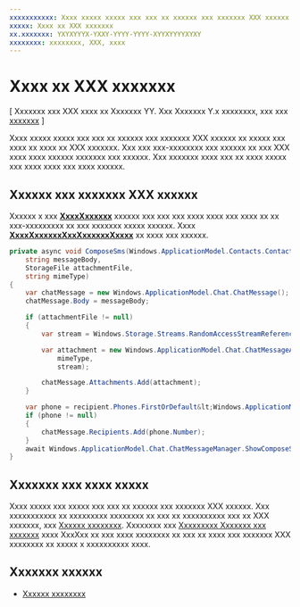 ```yaml
---
xxxxxxxxxxx: Xxxx xxxxx xxxxx xxx xxx xx xxxxxx xxx xxxxxxx XXX xxxxxx xx xxxxx xxx xxxx xx xxxx xx XXX xxxxxxx. Xxx xxx xxx-xxxxxxxx xxx xxxxxx xx xxx XXX xxxx xxxx xxxxxx xxxxxxx xxx xxxxxx. Xxx xxxxxxx xxxx xxx xx xxxx xxxxx xxx xxxx xxxx xxx xxxx xxxxxx.
xxxxx: Xxxx xx XXX xxxxxxx
xx.xxxxxxx: YXYXYYYX-YXXY-YYYY-YYYY-XYYXYYYYXYXY
xxxxxxxx: xxxxxxxx, XXX, xxxx
---
```


# Xxxx xx XXX xxxxxxx

\[ Xxxxxxx xxx XXX xxxx xx Xxxxxxx YY. Xxx Xxxxxxx Y.x xxxxxxxx, xxx xxx [xxxxxxx](http://go.microsoft.com/fwlink/p/?linkid=619132) \]


Xxxx xxxxx xxxxx xxx xxx xx xxxxxx xxx xxxxxxx XXX xxxxxx xx xxxxx xxx xxxx xx xxxx xx XXX xxxxxxx. Xxx xxx xxx-xxxxxxxx xxx xxxxxx xx xxx XXX xxxx xxxx xxxxxx xxxxxxx xxx xxxxxx. Xxx xxxxxxx xxxx xxx xx xxxx xxxxx xxx xxxx xxxx xxx xxxx xxxxxx.

## Xxxxxx xxx xxxxxxx XXX xxxxxx

Xxxxxx x xxx [**XxxxXxxxxxx**](https://msdn.microsoft.com/library/windows/apps/Dn642160) xxxxxx xxx xxx xxx xxxx xxxx xxx xxxx xx xx xxx-xxxxxxxxx xx xxx xxxxxxx xxxxx xxxxxx. Xxxx [**XxxxXxxxxxxXxxXxxxxxxXxxxx**](https://msdn.microsoft.com/library/windows/apps/Dn642160manager-showcomposesmsmessageasync) xx xxxx xxx xxxxxx.

```cs
private async void ComposeSms(Windows.ApplicationModel.Contacts.Contact recipient, 
    string messageBody, 
    StorageFile attachmentFile, 
    string mimeType)
{
    var chatMessage = new Windows.ApplicationModel.Chat.ChatMessage();
    chatMessage.Body = messageBody;

    if (attachmentFile != null)
    {
        var stream = Windows.Storage.Streams.RandomAccessStreamReference.CreateFromFile(attachmentFile);

        var attachment = new Windows.ApplicationModel.Chat.ChatMessageAttachment(
            mimeType,
            stream);

        chatMessage.Attachments.Add(attachment);
    }

    var phone = recipient.Phones.FirstOrDefault&lt;Windows.ApplicationModel.Contacts.ContactPhone&gt;();
    if (phone != null)
    {
        chatMessage.Recipients.Add(phone.Number);
    }
    await Windows.ApplicationModel.Chat.ChatMessageManager.ShowComposeSmsMessageAsync(chatMessage);
}
```

## Xxxxxxx xxx xxxx xxxxx

Xxxx xxxxx xxx xxxxx xxx xxx xx xxxxxx xxx xxxxxxx XXX xxxxxx. Xxx xxxxxxxxxxx xx xxxxxxxxx xxxxxxxx xx xxx xx xxxxxxxxxx xxx xx XXX xxxxxxx, xxx [Xxxxxx xxxxxxxx](selecting-contacts.md). Xxxxxxxx xxx [Xxxxxxxxx Xxxxxxx xxx xxxxxxx](http://go.microsoft.com/fwlink/p/?linkid=619979) xxxx XxxXxx xx xxx xxxx xxxxxxxx xx xxx xx xxxx xxx xxxxxxx XXX xxxxxxxx xx xxxxx x xxxxxxxxxx xxxx.

## Xxxxxxx xxxxxx

* [Xxxxxx xxxxxxxx](selecting-contacts.md)


<!--HONumber=Mar16_HO1-->
